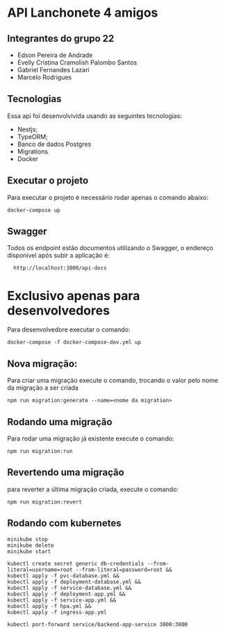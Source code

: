 # API Lanchonete 4 amigos

## Integrantes do grupo 22 
- Edson Pereira de Andrade
- Evelly Cristina Cramolish Palombo Santos 
- Gabriel Fernandes Lazari 
- Marcelo Rodrigues

## Tecnologias
Essa api foi desenvolvivida usando as seguintes tecnologias:
 - Nestjs;
 - TypeORM;
 - Banco de dados Postgres
 - Migrations
 - Docker


## Executar o projeto
Para executar o projeto é necessário rodar apenas o comando abaixo:

```
docker-compose up
```

## Swagger

Todos os endpoint estão documentos utilizando o Swagger, o endereço disponível após subir a aplicação é:

```
  http://localhost:3000/api-docs
```

# Exclusivo apenas para desenvolvedores
Para desenvolvedore executar o comando:

```
docker-compose -f docker-compose-dev.yml up
```

## Nova migração:
Para criar uma migração execute o comando, trocando o valor <nome da migration> pelo nome da migração a ser criada

```
npm run migration:generate --name=<nome da migration>
```

## Rodando uma migração
Para rodar uma migração já existente execute o comando:
```
npm run migration:run
```

## Revertendo uma migração
para reverter a última migração criada, execute o comando:
```
npm run migration:revert
```


## Rodando com kubernetes
```
minikube stop
minikube delete
minikube start

kubectl create secret generic db-credentials --from-literal=username=root --from-literal=password=root &&
kubectl apply -f pvc-database.yml &&
kubectl apply -f deployment-database.yml &&
kubectl apply -f service-database.yml &&
kubectl apply -f deployment-app.yml &&
kubectl apply -f service-app.yml &&
kubectl apply -f hpa.yml &&
kubectl apply -f ingress-app.yml

kubectl port-forward service/backend-app-service 3000:3000
```
```